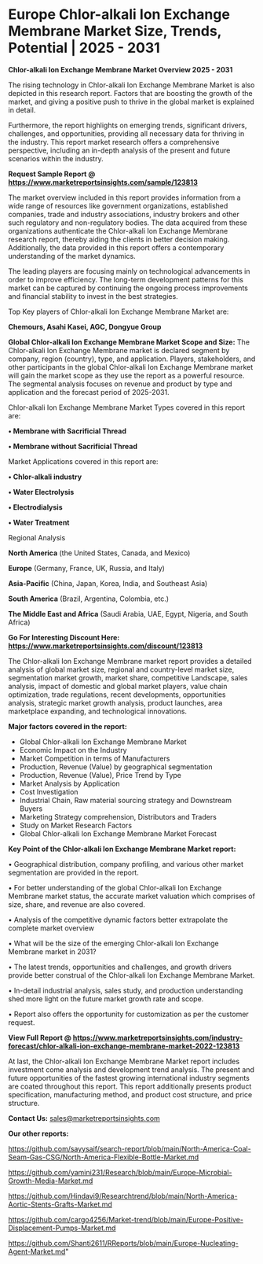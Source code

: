 # Europe Chlor-alkali Ion Exchange Membrane Market Size, Trends, Potential | 2025 - 2031

<Strong> Chlor-alkali Ion Exchange Membrane Market Overview 2025 - 2031</strong>

The rising technology in Chlor-alkali Ion Exchange Membrane Market is also depicted in this research report. Factors that are boosting the growth of the market, and giving a positive push to thrive in the global market is explained in detail.

Furthermore, the report highlights on emerging trends, significant drivers, challenges, and opportunities, providing all necessary data for thriving in the industry. This report market research offers a comprehensive perspective, including an in-depth analysis of the present and future scenarios within the industry.

<strong>Request Sample Report @ <a href=https://www.marketreportsinsights.com/sample/123813>https://www.marketreportsinsights.com/sample/123813</a></strong>

The market overview included in this report provides information from a wide range of resources like government organizations, established companies, trade and industry associations, industry brokers and other such regulatory and non-regulatory bodies. The data acquired from these organizations authenticate the Chlor-alkali Ion Exchange Membrane research report, thereby aiding the clients in better decision making. Additionally, the data provided in this report offers a contemporary understanding of the market dynamics.

The leading players are focusing mainly on technological advancements in order to improve efficiency. The long-term development patterns for this market can be captured by continuing the ongoing process improvements and financial stability to invest in the best strategies.

Top Key players of Chlor-alkali Ion Exchange Membrane Market are:

<strong>Chemours, Asahi Kasei, AGC, Dongyue Group</strong>

<strong><b>Global Chlor-alkali Ion Exchange Membrane Market Scope and Size:</b></strong>
The Chlor-alkali Ion Exchange Membrane market is declared segment by company, region (country), type, and application. Players, stakeholders, and other participants in the global Chlor-alkali Ion Exchange Membrane market will gain the market scope as they use the report as a powerful resource. The segmental analysis focuses on revenue and product by type and application and the forecast period of 2025-2031.

Chlor-alkali Ion Exchange Membrane Market Types covered in this report are:

<strong>• Membrane with Sacrificial Thread

• Membrane without Sacrificial Thread</strong>

Market Applications covered in this report are:

<strong>• Chlor-alkali industry

• Water Electrolysis

• Electrodialysis

• Water Treatment</strong> 

Regional Analysis

<strong>North America</strong> (the United States, Canada, and Mexico)

<strong>Europe</strong> (Germany, France, UK, Russia, and Italy)

<strong>Asia-Pacific</strong> (China, Japan, Korea, India, and Southeast Asia)

<strong>South America</strong> (Brazil, Argentina, Colombia, etc.)

<strong>The Middle East and Africa</strong> (Saudi Arabia, UAE, Egypt, Nigeria, and South Africa)

<strong>Go For Interesting Discount Here: <a href=https://www.marketreportsinsights.com/discount/123813>https://www.marketreportsinsights.com/discount/123813</a></strong>

The Chlor-alkali Ion Exchange Membrane market report provides a detailed analysis of global market size, regional and country-level market size, segmentation market growth, market share, competitive Landscape, sales analysis, impact of domestic and global market players, value chain optimization, trade regulations, recent developments, opportunities analysis, strategic market growth analysis, product launches, area marketplace expanding, and technological innovations.

<strong><b>Major factors covered in the report:</b></strong>
<ul>
  <li>Global Chlor-alkali Ion Exchange Membrane Market </li>
  <li>Economic Impact on the Industry</li>
  <li>Market Competition in terms of Manufacturers</li>
  <li>Production, Revenue (Value) by geographical segmentation</li>
  <li>Production, Revenue (Value), Price Trend by Type</li>
  <li>Market Analysis by Application</li>
  <li>Cost Investigation</li>
  <li>Industrial Chain, Raw material sourcing strategy and Downstream Buyers</li>
  <li>Marketing Strategy comprehension, Distributors and Traders</li>
  <li>Study on Market Research Factors</li>
  <li>Global Chlor-alkali Ion Exchange Membrane Market Forecast</li>
</ul>

<strong><b>Key Point of the Chlor-alkali Ion Exchange Membrane Market report:</b></strong>

• Geographical distribution, company profiling, and various other market segmentation are provided in the report.

• For better understanding of the global Chlor-alkali Ion Exchange Membrane market status, the accurate market valuation which comprises of size, share, and revenue are also covered.

• Analysis of the competitive dynamic factors better extrapolate the complete market overview

• What will be the size of the emerging Chlor-alkali Ion Exchange Membrane market in 2031?

• The latest trends, opportunities and challenges, and growth drivers provide better construal of the Chlor-alkali Ion Exchange Membrane Market.

• In-detail industrial analysis, sales study, and production understanding shed more light on the future market growth rate and scope.

• Report also offers the opportunity for customization as per the customer request.

<strong><b>View Full Report @ <a href=https://www.marketreportsinsights.com/industry-forecast/chlor-alkali-ion-exchange-membrane-market-2022-123813>https://www.marketreportsinsights.com/industry-forecast/chlor-alkali-ion-exchange-membrane-market-2022-123813</a></b></strong>


At last, the Chlor-alkali Ion Exchange Membrane Market report includes investment come analysis and development trend analysis. The present and future opportunities of the fastest growing international industry segments are coated throughout this report. This report additionally presents product specification, manufacturing method, and product cost structure, and price structure.

<strong>Contact Us:</strong>
sales@marketreportsinsights.com

<strong>Our other reports:</strong>

<a href=https://github.com/sayysaif/search-report/blob/main/North-America-Coal-Seam-Gas-CSG/North-America-Flexible-Bottle-Market.md>https://github.com/sayysaif/search-report/blob/main/North-America-Coal-Seam-Gas-CSG/North-America-Flexible-Bottle-Market.md</a>

<a href=https://github.com/yamini231/Research/blob/main/Europe-Microbial-Growth-Media-Market.md>https://github.com/yamini231/Research/blob/main/Europe-Microbial-Growth-Media-Market.md</a>

<a href=https://github.com/Hindavi9/Researchtrend/blob/main/North-America-Aortic-Stents-Grafts-Market.md>https://github.com/Hindavi9/Researchtrend/blob/main/North-America-Aortic-Stents-Grafts-Market.md</a>

<a href=https://github.com/cargo4256/Market-trend/blob/main/Europe-Positive-Displacement-Pumps-Market.md>https://github.com/cargo4256/Market-trend/blob/main/Europe-Positive-Displacement-Pumps-Market.md</a>

<a href=https://github.com/Shanti2611/RReports/blob/main/Europe-Nucleating-Agent-Market.md>https://github.com/Shanti2611/RReports/blob/main/Europe-Nucleating-Agent-Market.md</a>"
